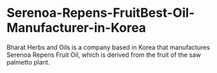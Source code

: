 # Serenoa-Repens-FruitBest-Oil-Manufacturer-in-Korea
Bharat Herbs and Oils is a company based in Korea that manufactures Serenoa Repens Fruit Oil, which is derived from the fruit of the saw palmetto plant.

